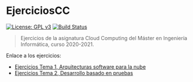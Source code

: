 # EjerciciosCC
[![License: GPL v3](https://img.shields.io/badge/License-GPLv3-blue.svg)](https://www.gnu.org/licenses/gpl-3.0)
[![Build Status](https://travis-ci.org/Nastard/EjerciciosCC.svg?branch=main)](https://travis-ci.org/Nastard/EjerciciosCC)
>Ejercicios de la asignatura Cloud Computing del Máster en Ingeniería Informática, curso 2020-2021.

Enlace a los ejercicios:
- [Ejercicios Tema 1, Arquitecturas software para la nube](./Ejercicios%20Tema1/README.md)
- [Ejercicios Tema 2, Desarrollo basado en pruebas](./Ejercicios%20Tema2/README.md)
